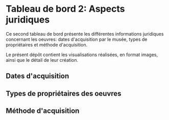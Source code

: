 # Tableau de bord 2: Aspects juridiques

Ce second tableau de bord présente les différentes informations juridiques concernant les oeuvres: dates d'acquisition par le musée, types de propriétaires et méthode d'acquisition.

Le présent dépôt contient les visualisations réalisées, en format images, ainsi que le détail de leur création.

## Dates d'acquisition

## Types de propriétaires des oeuvres

## Méthode d'acquisition
